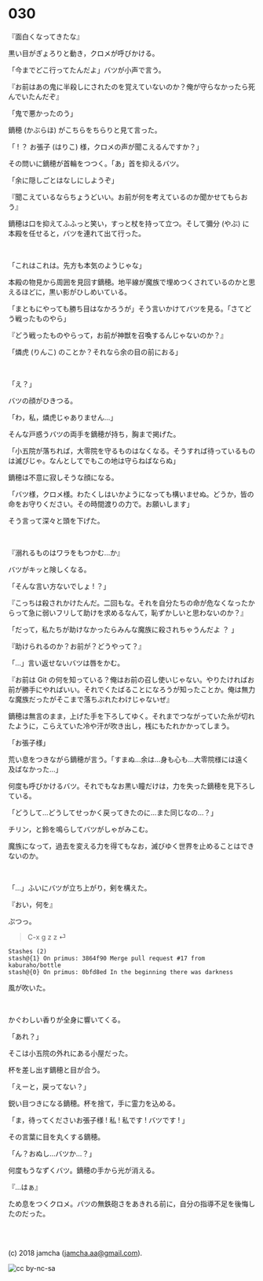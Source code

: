 

# 030

『面白くなってきたな』  

黒い目がぎょろりと動き，クロメが呼びかける。  

「今までどこ行ってたんだよ」バツが小声で言う。  

『お前はあの鬼に半殺しにされたのを覚えていないのか？俺が守らなかったら死んでいたんだぞ』  

「鬼で悪かったのう」  

鏑穂 (かぶらほ) がこちらをちらりと見て言った。  

「 ! ？ お張子 (はりこ) 様，クロメの声が聞こえるんですか？」  

その問いに鏑穂が首輪をつつく。「あ」首を抑えるバツ。  

「余に隠しごとはなしにしようぞ」  

『聞こえているならちょうどいい。お前が何を考えているのか聞かせてもらおう』  

鏑穂は口を抑えてふふっと笑い，すっと杖を持って立つ。そして彌分 (やぶ) に本殿を任せると，バツを連れて出て行った。  

<br>  

「これはこれは。先方も本気のようじゃな」  

本殿の物見から周囲を見回す鏑穂。地平線が魔族で埋めつくされているのかと思えるほどに，黒い影がひしめいている。  

「まともにやっても勝ち目はなかろうが」そう言いかけてバツを見る。「さてどう戦ったものやら」  

『どう戦ったものやらって，お前が神獣を召喚するんじゃないのか？』  

「燐虎 (りんこ) のことか？それなら余の目の前におる」  

<br>  

「え？」  

バツの顔がひきつる。  

「わ，私，燐虎じゃありません…」  

そんな戸惑うバツの両手を鏑穂が持ち，胸まで掲げた。  

「小五院が落ちれば，大零院を守るものはなくなる。そうすれば待っているものは滅びじゃ。なんとしてでもこの地は守らねばならぬ」  

鏑穂は不意に寂しそうな顔になる。  

「バツ様，クロメ様。わたくしはいかようになっても構いませぬ。どうか，皆の命をお守りください。その時間渡りの力で。お願いします」  

そう言って深々と頭を下げた。  

<br>  

『溺れるものはワラをもつかむ…か』  

バツがキッと険しくなる。  

「そんな言い方ないでしょ ! ？」  

『こっちは殺されかけたんだ。二回もな。それを自分たちの命が危なくなったからって急に弱いフリして助けを求めるなんて，恥ずかしいと思わないのか？』  

「だって，私たちが助けなかったらみんな魔族に殺されちゃうんだよ ？ 」  

『助けられるのか？お前が？どうやって？』  

「…」言い返せないバツは唇をかむ。  

『お前は Git の何を知っている？俺はお前の召し使いじゃない。やりたければお前が勝手にやればいい。それでくたばることになろうが知ったことか。俺は無力な魔族だったがそこまで落ちぶれたわけじゃないぜ』  

鏑穂は無言のまま，上げた手を下ろしてゆく。それまでつながっていた糸が切れたように，こらえていた冷や汗が吹き出し，桟にもたれかかってしまう。  

「お張子様」  

荒い息をつきながら鏑穂が言う。「すまぬ…余は…身も心も…大零院様には遠く及ばなかった…」  

何度も呼びかけるバツ。それでもなお黒い瞳だけは，力を失った鏑穂を見下ろしている。  

「どうして…どうしてせっかく戻ってきたのに…また同じなの…？」  

チリン，と鈴を鳴らしてバツがしゃがみこむ。  

魔族になって，過去を変える力を得てもなお，滅びゆく世界を止めることはできないのか。  

<br>  

「…」ふいにバツが立ち上がり，剣を構えた。  

『おい，何を』  

ぷつっ。  

> C-x g z z ⏎  

    Stashes (2)
    stash@{1} On primus: 3864f90 Merge pull request #17 from kaburaho/bottle
    stash@{0} On primus: 0bfd8ed In the beginning there was darkness

風が吹いた。  

<br>  

かぐわしい香りが全身に響いてくる。  

「あれ？」  

そこは小五院の外れにある小屋だった。  

杯を差し出す鏑穂と目が合う。  

「えーと，戻ってない？」  

鋭い目つきになる鏑穂。杯を捨て，手に霊力を込める。  

「ま，待ってくださいお張子様 ! 私 ! 私です ! バツです ! 」  

その言葉に目を丸くする鏑穂。  

「ん？おぬし…バツか…？」  

何度もうなずくバツ。鏑穂の手から光が消える。  

『…はぁ』  

ため息をつくクロメ。バツの無鉄砲さをあきれる前に，自分の指導不足を後悔したのだった。  

<br>  
<br>  

(c) 2018 jamcha (jamcha.aa@gmail.com).  

![cc by-nc-sa](https://i.creativecommons.org/l/by-nc-sa/4.0/88x31.png)  

